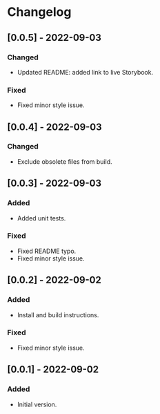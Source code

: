 # Changelog

## [0.0.5] - 2022-09-03

### Changed

- Updated README: added link to live Storybook.

### Fixed

- Fixed minor style issue.

## [0.0.4] - 2022-09-03

### Changed

- Exclude obsolete files from build.

## [0.0.3] - 2022-09-03

### Added

- Added unit tests.

### Fixed

- Fixed README typo.
- Fixed minor style issue.

## [0.0.2] - 2022-09-02

### Added

- Install and build instructions.

### Fixed

- Fixed minor style issue.

## [0.0.1] - 2022-09-02

### Added

- Initial version.
